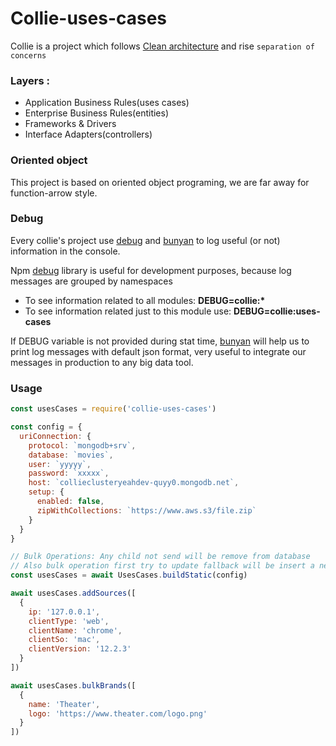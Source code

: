 # Collie-uses-cases

Collie is a project which follows [Clean architecture](https://blog.cleancoder.com/uncle-bob/2012/08/13/the-clean-architecture.html) and rise `separation of concerns`

### Layers :

- Application Business Rules(uses cases)
- Enterprise Business Rules(entities)
- Frameworks & Drivers
- Interface Adapters(controllers)

### Oriented object

This project is based on oriented object programing, we are far away for function-arrow style.

### Debug

Every collie's project use [debug](https://www.npmjs.com/package/debug) and [bunyan](https://www.npmjs.com/package/bunyan-format) to log useful (or not) information in the console.

Npm [debug](https://www.npmjs.com/package/debug) library is useful for development purposes, because log messages are grouped by namespaces

- To see information related to all modules: **DEBUG=collie:\***
- To see information related just to this module use: **DEBUG=collie:uses-cases**

If DEBUG variable is not provided during stat time, [bunyan](https://www.npmjs.com/package/bunyan-format) will help us to print log messages with default json format, very useful to integrate our messages in production to any big data tool.

### Usage

```js
const usesCases = require('collie-uses-cases')

const config = {
  uriConnection: {
    protocol: `mongodb+srv`,
    database: `movies`,
    user: `yyyyy`,
    password: `xxxxx`,
    host: `collieclusteryeahdev-quyy0.mongodb.net`,
    setup: {
      enabled: false,
      zipWithCollections: `https://www.aws.s3/file.zip`
    }
  }
}

// Bulk Operations: Any child not send will be remove from database
// Also bulk operation first try to update fallback will be insert a new object
const usesCases = await UsesCases.buildStatic(config)

await usesCases.addSources([
  {
    ip: '127.0.0.1',
    clientType: 'web',
    clientName: 'chrome',
    clientSo: 'mac',
    clientVersion: '12.2.3'
  }
])

await usesCases.bulkBrands([
  {
    name: 'Theater',
    logo: 'https://www.theater.com/logo.png'
  }
])
```
